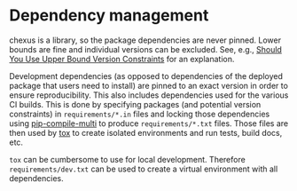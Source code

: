 # Dependency management

chexus is a library, so the package dependencies are never pinned.
Lower bounds are fine and individual versions can be excluded.
See, e.g., [Should You Use Upper Bound Version Constraints](https://iscinumpy.dev/post/bound-version-constraints/) for an explanation.

Development dependencies (as opposed to dependencies of the deployed package that users need to install) are pinned to an exact version in order to ensure reproducibility.
This also includes dependencies used for the various CI builds.
This is done by specifying packages (and potential version constraints) in `requirements/*.in` files and locking those dependencies using [pip-compile-multi](https://pip-compile-multi.readthedocs.io/en/latest/index.html) to produce `requirements/*.txt` files.
Those files are then used by [tox](https://tox.wiki/en/latest/) to create isolated environments and run tests, build docs, etc.

`tox` can be cumbersome to use for local development.
Therefore `requirements/dev.txt` can be used to create a virtual environment with all dependencies.
